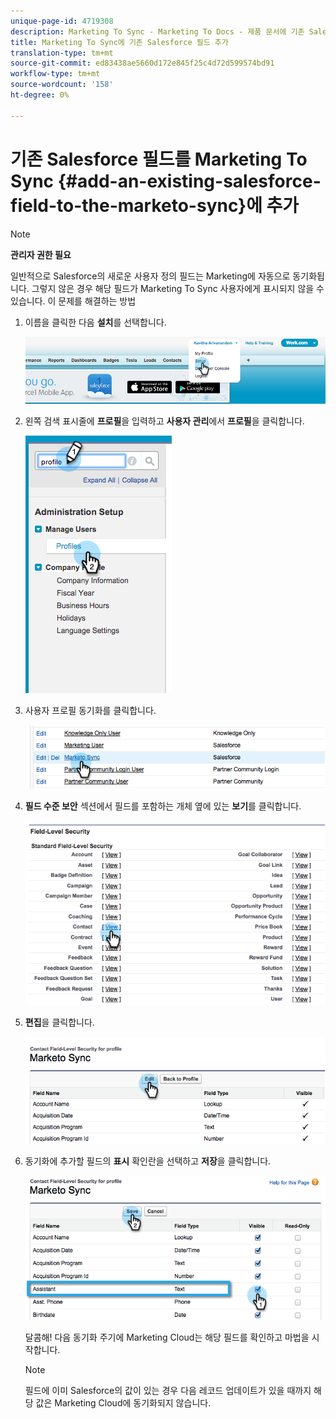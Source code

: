 ```yaml
---
unique-page-id: 4719308
description: Marketing To Sync - Marketing To Docs - 제품 문서에 기존 Salesforce 필드 추가
title: Marketing To Sync에 기존 Salesforce 필드 추가
translation-type: tm+mt
source-git-commit: ed83438ae5660d172e845f25c4d72d599574bd91
workflow-type: tm+mt
source-wordcount: '158'
ht-degree: 0%

---
```



# 기존 Salesforce 필드를 Marketing To Sync {#add-an-existing-salesforce-field-to-the-marketo-sync}에 추가

>[!NOTE]
>
>**관리자 권한 필요**

일반적으로 Salesforce의 새로운 사용자 정의 필드는 Marketing에 자동으로 동기화됩니다. 그렇지 않은 경우 해당 필드가 Marketing To Sync 사용자에게 표시되지 않을 수 있습니다. 이 문제를 해결하는 방법

1. 이름을 클릭한 다음 **설치**&#x200B;를 선택합니다.

   ![](assets/image2015-6-30-14-3a20-3a6.png)

1. 왼쪽 검색 표시줄에 **프로필**&#x200B;을 입력하고 **사용자 관리**&#x200B;에서 **프로필**&#x200B;을 클릭합니다.

   ![](assets/image2015-6-30-14-3a20-3a52.png)

1. 사용자 프로필 동기화를 클릭합니다.

   ![](assets/image2015-6-30-14-3a23-3a41.png)

1. **필드 수준 보안** 섹션에서 필드를 포함하는 개체 옆에 있는 **보기**&#x200B;를 클릭합니다.

   ![](assets/image2015-6-30-14-3a23-3a59.png)

1. **편집**&#x200B;을 클릭합니다.

   ![](assets/image2015-6-30-14-3a24-3a28.png)

1. 동기화에 추가할 필드의 **표시** 확인란을 선택하고 **저장**&#x200B;을 클릭합니다.

   ![](assets/image2015-6-30-14-3a24-3a49.png)

   달콤해! 다음 동기화 주기에 Marketing Cloud는 해당 필드를 확인하고 마법을 시작합니다.

   >[!NOTE]
   >
   > 필드에 이미 Salesforce의 값이 있는 경우 다음 레코드 업데이트가 있을 때까지 해당 값은 Marketing Cloud에 동기화되지 않습니다.
